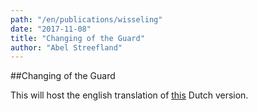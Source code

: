 ```yaml
---
path: "/en/publications/wisseling"
date: "2017-11-08"
title: "Changing of the Guard"
author: "Abel Streefland"
---
```


##Changing of the Guard

This will host the english translation of [this](/nl/publications/wisseling/) Dutch version.